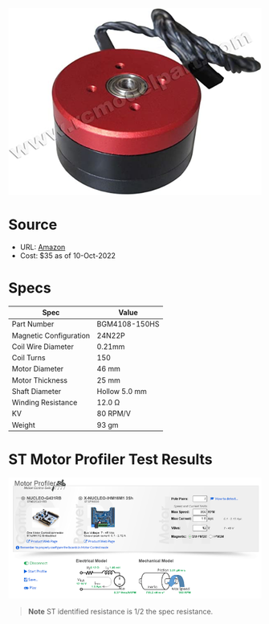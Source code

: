 
![image](image.jpg)

# Source
* URL: [Amazon](https://www.amazon.com/gp/product/B00YEGVOII/ref=ppx_yo_dt_b_search_asin_title)
* Cost: $35 as of 10-Oct-2022

# Specs

| Spec | Value |
| ---- | --- |
| Part Number | BGM4108-150HS |
| Magnetic Configuration | 24N22P |
| Coil Wire Diameter | 0.21mm |
| Coil Turns | 150 |
| Motor Diameter | 46 mm |
| Motor Thickness | 25 mm |
| Shaft Diameter | Hollow 5.0 mm |
| Winding Resistance |12.0 Ω |
| KV | 80 RPM/V |
| Weight | 93 gm |

# ST Motor Profiler Test Results

![Profiler Results](st-motor-profiler-results.png)

> **Note**
> ST identified resistance is 1/2 the spec resistance.